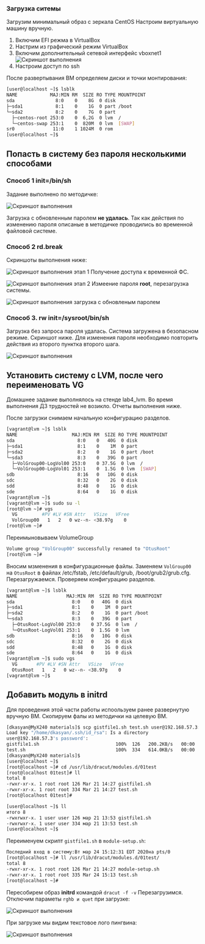 ### Загрузка ситемы
Загрузим минимальный образ с зеркала CentOS
Настроим виртуальную машину вручную.
1. Включим EFI режма в VirtualBox
1. Настрим из графический режим VirtualBox
1. Включим дополнительный сетевой интерфейс vboxnet1
![Скриншот выполнения](screenshots/network_settings.png)
2. Настроим доступ по ssh

После развертывания ВМ определяем диски и точки монтирования:
```Bash
[user@localhost ~]$ lsblk
NAME            MAJ:MIN RM  SIZE RO TYPE MOUNTPOINT
sda               8:0    0    8G  0 disk
├─sda1            8:1    0    1G  0 part /boot
└─sda2            8:2    0    7G  0 part
  ├─centos-root 253:0    0  6,2G  0 lvm  /
  └─centos-swap 253:1    0  820M  0 lvm  [SWAP]
sr0              11:0    1 1024M  0 rom
[user@localhost ~]$
```
## Попасть в систему без пароля несколькими способами
### Способ 1 **init=/bin/sh**
Задание выполнено по методичке:

![Скриншот выполнения](screenshots/p1_screen.png)

Загрузка с обновленным паролем **не удалась**. Так как действия по изменению пароля описаные в методичке проводились во временной файловой системе.

### Способ 2 **rd.break**
Скриншоты выполнения ниже:

![Скриншот выполнения](screenshots/p2-1-screen.png)
этап 1 Получение доступа к временной ФС.

![Скриншот выполнения](screenshots/p2-2-screen.png)
этап 2 Измеение пароля **root**, перезагрузка системы.

![Скриншот выполнения](screenshots/p2-3-screen.png)
загрузка с обновленым паролем

### Способ 3. **rw init=/sysroot/bin/sh**
Загрузка без запроса пароля удалась. Система загружена в безопасном режиме. Скриншот ниже. Для изменения пароля необходимо повторить действия из второго пунктка второго шага.

![Скриншот выполнения](screenshots/p3-1-screen.png)
## Установить систему с LVM, после чего переименовать VG
Домашнее задание выполнялось на стенде lab4_lvm. Во время выполнения ДЗ трудностей не возикло. Отчеты выполнения ниже.

После загрузки снимаем начальную конфигурацию разделов.

```Bash
[vagrant@lvm ~]$ lsblk
NAME                    MAJ:MIN RM  SIZE RO TYPE MOUNTPOINT
sda                       8:0    0   40G  0 disk
├─sda1                    8:1    0    1M  0 part
├─sda2                    8:2    0    1G  0 part /boot
└─sda3                    8:3    0   39G  0 part
  ├─VolGroup00-LogVol00 253:0    0 37.5G  0 lvm  /
  └─VolGroup00-LogVol01 253:1    0  1.5G  0 lvm  [SWAP]
sdb                       8:16   0   10G  0 disk
sdc                       8:32   0    2G  0 disk
sdd                       8:48   0    1G  0 disk
sde                       8:64   0    1G  0 disk
[vagrant@lvm ~]$
[vagrant@lvm ~]$ sudo su -l
[root@lvm ~]# vgs
  VG         #PV #LV #SN Attr   VSize   VFree
  VolGroup00   1   2   0 wz--n- <38.97g    0
[root@lvm ~]#
```
Переимыновываем VolumeGroup
```bash
Volume group "VolGroup00" successfully renamed to "OtusRoot"
[root@lvm ~]#
```
Вносим мзменения в конфигурационные файлы. Заменяем `VolGroup00` на `OtusRoot` в файлах /etc/fstab, /etc/default/grub, /boot/grub2/grub.cfg. Перезагружаемся. Проверяем конфигурацию разделов.
```Bash
[vagrant@lvm ~]$ lsblk
NAME                  MAJ:MIN RM  SIZE RO TYPE MOUNTPOINT
sda                     8:0    0   40G  0 disk
├─sda1                  8:1    0    1M  0 part
├─sda2                  8:2    0    1G  0 part /boot
└─sda3                  8:3    0   39G  0 part
  ├─OtusRoot-LogVol00 253:0    0 37.5G  0 lvm  /
  └─OtusRoot-LogVol01 253:1    0  1.5G  0 lvm
sdb                     8:16   0   10G  0 disk
sdc                     8:32   0    2G  0 disk
sdd                     8:48   0    1G  0 disk
sde                     8:64   0    1G  0 disk
[vagrant@lvm ~]$ sudo vgs
  VG       #PV #LV #SN Attr   VSize   VFree
  OtusRoot   1   2   0 wz--n- <38.97g    0
[vagrant@lvm ~]$
```
## Добавить модуль в  initrd
Для проведения этой части работы испоользуем ранее развернутую вручную ВМ. Скопируем фалы из методички на целевую ВМ.
```bash
[dkasyan@MyX240 materials]$ scp gistfile1.sh test.sh user@192.168.57.3:/home/user/
Load key "/home/dkasyan/.ssh/id_rsa": Is a directory
user@192.168.57.3's password':
gistfile1.sh                            100%  126   200.2KB/s   00:00
test.sh                                 100%  334   614.0KB/s   00:00
[dkasyan@MyX240 materials]$
[user@localhost ~]$
[root@localhost ~]# cd /usr/lib/dracut/modules.d/01test
[root@localhost 01test]# ll
total 8
-rwxr-xr-x. 1 root root 126 Mar 21 14:27 gistfile1.sh
-rwxr-xr-x. 1 root root 334 Mar 21 14:27 test.sh
[root@localhost 01test]#

[user@localhost ~]$ ll
итого 8
-rwxrwxr-x. 1 user user 126 мар 21 13:53 gistfile1.sh
-rwxrwxr-x. 1 user user 334 мар 21 13:53 test.sh
[user@localhost ~]$
```
Переименуем скрипт `gistfile1.sh` в `module-setup.sh`:
```bash
Последний вход в систему:Вт мар 24 15:12:31 EDT 2020на pts/0
[root@localhost ~]# ll /usr/lib/dracut/modules.d/01test/
total 8
-rwxr-xr-x. 1 root root 126 Mar 21 14:27 module-setup.sh
-rwxr-xr-x. 1 root root 335 Mar 24 15:13 test.sh
[root@localhost ~]#
```
Пересобирем образ **initrd** командой `dracut -f -v`
Перезагрузимся.
Отключим параметы `rghb и quet` при загрузке:

![Скриншот выполнения](screenshots/p4-1-screen.png)

При загрузке мы видим текстовое лого пингвина:

![Скриншот выполнения](screenshots/p4-2-screen.png)
